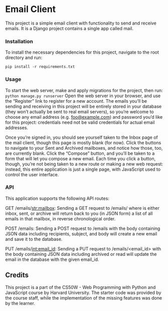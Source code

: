 # Email Client

This project is a simple email client with functionality to send and receive emails. It is a Django project contains a single app called mail.

### **Installation**
To install the necessary dependencies for this project, navigate to the root directory and run:

`pip install -r requirements.txt`
### **Usage**
To start the web server, make and apply migrations for the project, then run:
`python manage.py runserver`
Open the web server in your browser, and use the “Register” link to register for a new account. The emails you’ll be sending and receiving in this project will be entirely stored in your database (they won’t actually be sent to real email servers), so you’re welcome to choose any email address (e.g. foo@example.com) and password you’d like for this project: credentials need not be valid credentials for actual email addresses.

Once you’re signed in, you should see yourself taken to the Inbox page of the mail client, though this page is mostly blank (for now). Click the buttons to navigate to your Sent and Archived mailboxes, and notice how those, too, are currently blank. Click the “Compose” button, and you’ll be taken to a form that will let you compose a new email. Each time you click a button, though, you’re not being taken to a new route or making a new web request: instead, this entire application is just a single page, with JavaScript used to control the user interface.

### **API**
This application supports the following API routes:

GET /emails/<str:mailbox>: Sending a GET request to /emails/<mailbox> where <mailbox> is either inbox, sent, or archive will return back to you (in JSON form) a list of all emails in that mailbox, in reverse chronological order.

POST /emails: Sending a POST request to /emails with the body containing JSON data including recipients, subject, and body will create a new email and save it to the database.

PUT /emails/<int:email_id>: Sending a PUT request to /emails/<email_id> with the body containing JSON data including archived or read will update the email in the database with the given email_id.

## **Credits**

This project is a part of the CS50W - Web Programming with Python and JavaScript course by Harvard University. The starter code was provided by the course staff, while the implementation of the missing features was done by the learner.
